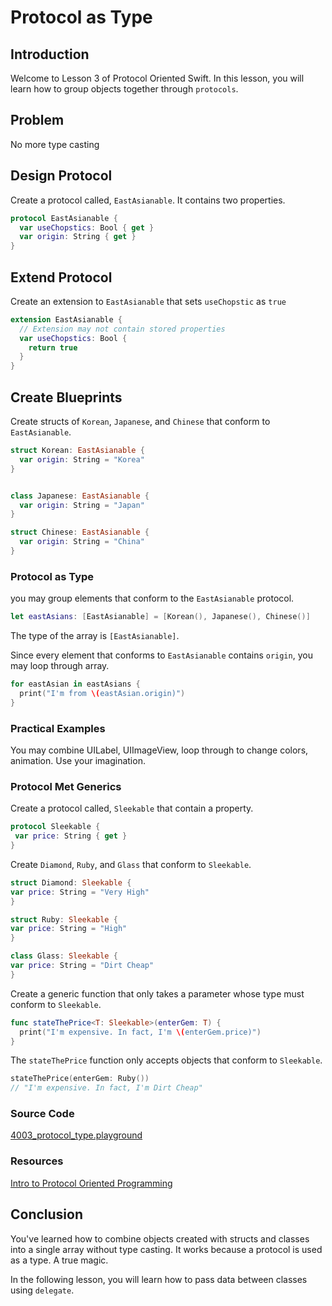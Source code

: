 # Protocol as Type

## Introduction
Welcome to Lesson 3 of Protocol Oriented Swift. In this lesson, you will learn how to group objects together through `protocols`.

## Problem
No more type casting

## Design Protocol
Create a protocol called, `EastAsianable`. It contains two properties.

```swift
protocol EastAsianable {
  var useChopstics: Bool { get }
  var origin: String { get }
}
```

## Extend Protocol
Create an extension to `EastAsianable` that sets `useChopstic` as `true`

```swift
extension EastAsianable {
  // Extension may not contain stored properties
  var useChopstics: Bool {
    return true
  }
}
```

## Create Blueprints
Create structs of `Korean`, `Japanese`, and `Chinese` that conform to `EastAsianable`.

```swift
struct Korean: EastAsianable {
  var origin: String = "Korea"
}


class Japanese: EastAsianable {
  var origin: String = "Japan"
}

struct Chinese: EastAsianable {
  var origin: String = "China"
}
```

### Protocol as Type
you may group elements that conform to the `EastAsianable` protocol.

```swift
let eastAsians: [EastAsianable] = [Korean(), Japanese(), Chinese()]
```
The type of the array is `[EastAsianable]`.

Since every element that conforms to `EastAsianable` contains `origin`, you may loop through array.

```swift
for eastAsian in eastAsians {
  print("I'm from \(eastAsian.origin)")
}
```

### Practical Examples
You may combine UILabel, UIImageView, loop through to change colors, animation. Use your imagination.

### Protocol Met Generics
Create a protocol called, `Sleekable` that contain a property.

```swift
protocol Sleekable {
 var price: String { get }
}
```

Create `Diamond`, `Ruby`, and `Glass` that conform to `Sleekable`.

```swift
struct Diamond: Sleekable {
var price: String = "Very High"
}

struct Ruby: Sleekable {
var price: String = "High"
}

class Glass: Sleekable {
var price: String = "Dirt Cheap"
}
```

Create a generic function that only takes a parameter whose type must conform to `Sleekable`.

```swift
func stateThePrice<T: Sleekable>(enterGem: T) {
  print("I'm expensive. In fact, I'm \(enterGem.price)")
}
```

The `stateThePrice` function only accepts objects that conform to `Sleekable`.
```swift
stateThePrice(enterGem: Ruby())
// "I'm expensive. In fact, I'm Dirt Cheap"
```

### Source Code
[4003_protocol_type.playground](https://www.dropbox.com/sh/z5o36isv7jvzsfo/AACIeaZ34TreiJ67IOOeB3CGa?dl=0)

### Resources
[Intro to Protocol Oriented Programming](https://medium.com/ios-geek-community/introduction-to-protocol-oriented-programming-in-swift-b358fe4974f#.cwpeva7h8)


## Conclusion
You've learned how to combine objects created with structs and classes into a single array without type casting. It works because a protocol is used as a type. A true magic.

In the following lesson, you will learn how to pass data between classes using `delegate`.
